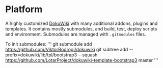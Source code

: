 # Platform

A highly customized [DokuWiki](https://github.com/splitbrain/dokuwiki) with many additional addons, plugins and templates.
It contains mostly submodules, and build, test, deploy scripts and environment.
Submodules are managed with `.gitmodules` files.

To init submodules:
'''
git submodule add https://github.com/ViktorBodrogi/dokuwiki
git subtree add --prefix=dokuwiki/lib/tpl/bootstrap3 --squash https://github.com/LotarProject/dokuwiki-template-bootstrap3 master
'''
